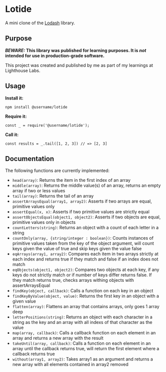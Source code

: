 # Lotide

A mini clone of the [Lodash](https://lodash.com) library.

## Purpose

**_BEWARE:_ This library was published for learning purposes. It is _not_ intended for use in production-grade software.**

This project was created and published by me as part of my learnings at Lighthouse Labs. 

## Usage

**Install it:**

`npm install @username/lotide`

**Require it:**

`const _ = require('@username/lotide');`

**Call it:**

`const results = _.tail([1, 2, 3]) // => [2, 3]`

## Documentation

The following functions are currently implemented:

* `head(array)`: Returns the item in the first index of an array
* `middle(array)`: Returns the middle value(s) of an array, returns an empty array if two or less values
* `tail(array)`: Returns the tail of an array
* `assertArraysEqual(array1, array2)`: Asserts if two arrays are equal, primitive values only
* `assertEqual(x, x)`: Asserts if two primitive values are strictly equal
* `assertObjectsEqual(object1, object2)`: Asserts if two objects are equal, primitive values only in objects
* `countLetters(string)`: Returns an object with a count of each letter in a string
* `countOnly(array, {string/integer : boolean})`: Counts instances of primitive values taken from the key of the object argument, will count keys given the value of true and skip keys given the value false
* `eqArrays(array1, array2)`: Compares each item in two arrays strictly at each index and returns true if they match and false if an index does not match
* `eqObjects(object1, object2)`: Compares two objects at each key, if any keys do not strictly match or if number of keys differ returns false. If they match returns true, checks arrays withing objects with assertArraysEqual
* `findKey(object, callback)`: Calls a function on each key in an object
* `findKeyByValue(object, value)`: Returns the first key in an object with a given value
* `flatten(array)`: Flattens an array that contains arrays, only goes 1 array deep
* `letterPositions(string)`: Returns an object with each character in a string as the key and an array with all indexs of that character as the value
* `map(array, callback)`: Calls a callback function on each element in an array and returns a new array with the result
* `takeUntil(array, callback)`: Calls a function on each element in an array until the callback returns true, will return the first element where a callback returns true
* `without(array1, array2)`: Takes array1 as an argument and returns a new array with all elements contained in array2 removed